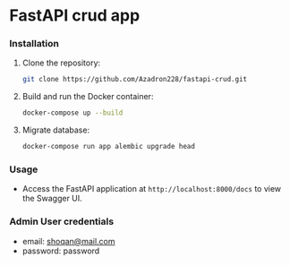 # FastAPI crud app


### Installation

1. Clone the repository:
   ```bash
   git clone https://github.com/Azadron228/fastapi-crud.git

   
2. Build and run the Docker container:
    ```bash
    docker-compose up --build
   
3. Migrate database:
    ```bash
    docker-compose run app alembic upgrade head


### Usage

- Access the FastAPI application at `http://localhost:8000/docs` to view the Swagger UI.

### Admin User credentials
- email: shoqan@mail.com
- password: password